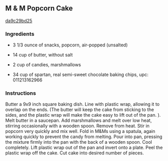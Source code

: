 ## M & M Popcorn Cake

[da9c29bd25](http://www.food.com/recipe/m-m-popcorn-cake-304293)

### Ingredients

 - 3 1/3 ounce of snacks, popcorn, air-popped (unsalted)

 - 14 cup of butter, without salt

 - 2 cup of candies, marshmallows

 - 34 cup of spartan, real semi-sweet chocolate baking chips, upc: 011213162966

### Instructions

Butter a 9x9 inch square baking dish. Line with plastic wrap, allowing it to overlap on the ends. (The butter will keep the cake from sticking to the sides, and the plastic wrap will make the cake easy to lift out of the pan. ). Melt butter in a saucepan. Add marshmallows and melt over low heat, stirring occasionally with a wooden spoon. Remove from heat. Stir in popcorn very quickly and mix well. Fold in M&Ms using a spatula, again working quickly to prevent the candy from melting. Pour into pan, pressing the mixture firmly into the pan with the back of a wooden spoon. Cool completely. Lift plastic wrap out of the pan and invert onto a plate. Peel the plastic wrap off the cake. Cut cake into desired number of pieces.